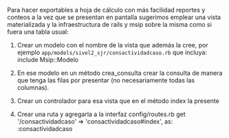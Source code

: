 Para hacer exportables a hoja de cálculo con más facilidad reportes y conteos
a la vez que se presentan en pantalla sugerimos emplear una vista materializada
y la infraestructura de rails y msip sobre la misma como si fuera una tabla usual:

1. Crear un modelo con el nombre de la vista que además la cree, por ejemplo
  `app/models/sivel2_sjr/consactividadcaso.rb` que incluya:
include Msip::Modelo

2. En ese modelo en un método crea_consulta crear la consulta de manera
que tenga las filas por presentar (no necesariamente  todas las columnas).

3. Crear un controlador para esa vista que en el método index la presente

4. Crear una ruta y agregarla a la interfaz
config/routes.rb
get '/consactividadcaso' => 'consactividadcaso#index',
  as: :consactividadcaso

